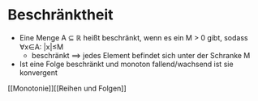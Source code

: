  # Beschränktheit 
+ Eine Menge A ⊆ ℝ heißt beschränkt, wenn es ein M > 0 gibt, sodass ∀x∈A: |x|≤M
	+ beschränkt ==> jedes Element befindet sich unter der Schranke M
+ Ist eine Folge beschränkt und monoton fallend/wachsend ist sie konvergent

[[Monotonie]][[Reihen und Folgen]]